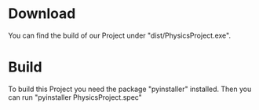  # Download
You can find the build of our Project under "dist/PhysicsProject.exe".

# Build
To build this Project you need the package "pyinstaller" installed.
Then you can run "pyinstaller PhysicsProject.spec" 